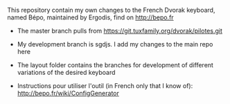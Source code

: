 This repository contain my own changes to the French Dvorak keyboard,
named Bépo, maintained by Ergodis, find on http://bepo.fr

* The master branch pulls from https://git.tuxfamily.org/dvorak/pilotes.git
* My development branch is sgdjs. I add my changes to the main repo here
* The layout folder contains the branches for development of different
  variations of the desired keyboard

* Instructions pour utiliser l'outil (in French only that I know of):
  http://bepo.fr/wiki/ConfigGenerator
